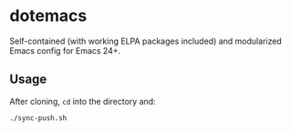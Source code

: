 # dotemacs

Self-contained (with working ELPA packages included) and modularized Emacs config for Emacs 24+.

## Usage

After cloning, `cd` into the directory and:

```bash
./sync-push.sh
```
